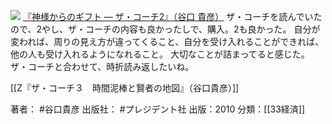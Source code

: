 [![](https://images-fe.ssl-images-amazon.com/images/I/41QXOyfv0ML._SL160_.jpg)](http://www.amazon.co.jp/exec/obidos/ASIN/4833419483/choiyaki81-22/ref=nosim)
[『神様からのギフト — ザ・コーチ2』（谷口 貴彦）](http://www.amazon.co.jp/exec/obidos/ASIN/4833419483/choiyaki81-22/ref=nosim)
ザ・コーチを読んでいたので、2やし、ザ・コーチの内容も良かったしで、購入。2も良かった。
自分が変われば、周りの見え方が違ってくること、自分を受け入れることができれば、他の人も受け入れるようになれること。
大切なことが詰まってると感じた。ザ・コーチと合わせて、時折読み返したいね。

[[Z『ザ・コーチ３　時間泥棒と賢者の地図』（谷口貴彦）]]

著者： #谷口貴彦 
出版社： #プレジデント社
出版：2010
分類：[[33経済]]